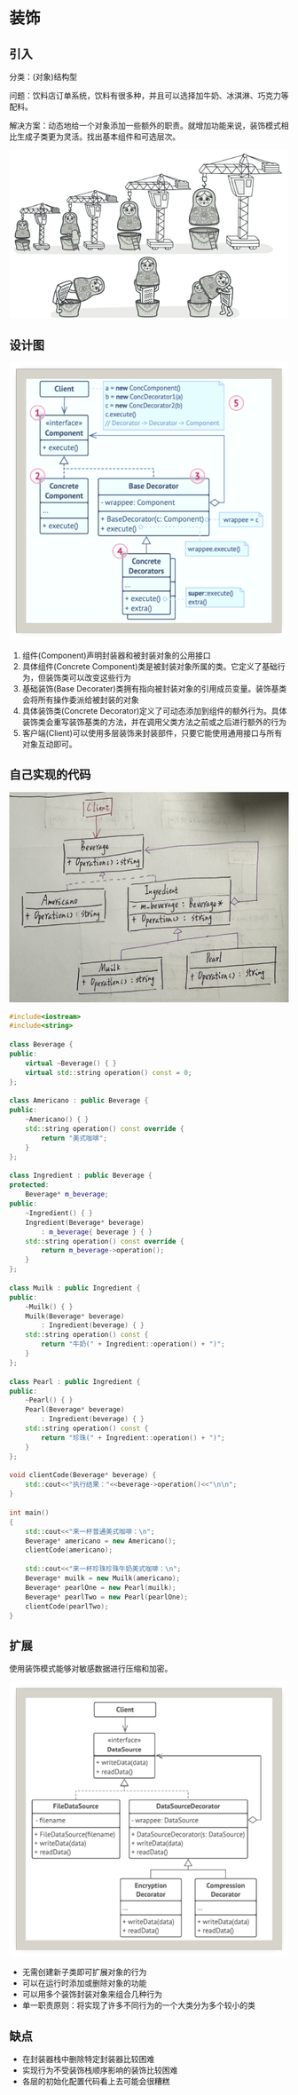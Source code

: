 # 装饰

## 引入

分类：(对象)结构型

问题：饮料店订单系统，饮料有很多种，并且可以选择加牛奶、冰淇淋、巧克力等配料。

解决方案：动态地给一个对象添加一些额外的职责。就增加功能来说，装饰模式相比生成子类更为灵活。找出基本组件和可选层次。

![问题](Decorator.assets/问题.png) 

## 设计图

![设计图](Decorator.assets/设计图.png) 

1. 组件(Component)声明封装器和被封装对象的公用接口
2. 具体组件(Concrete Component)类是被封装对象所属的类。它定义了基础行为，但装饰类可以改变这些行为
3. 基础装饰(Base Decorater)类拥有指向被封装对象的引用成员变量。装饰基类会将所有操作委派给被封装的对象
4. 具体装饰类(Concrete Decorator)定义了可动态添加到组件的额外行为。具体装饰类会重写装饰基类的方法，并在调用父类方法之前或之后进行额外的行为
5. 客户端(Client)可以使用多层装饰来封装部件，只要它能使用通用接口与所有对象互动即可。

## 自己实现的代码

![IMG_2232](Decorator.assets/IMG_2232.jpg) 

```c++
#include<iostream>
#include<string>

class Beverage {
public:
    virtual ~Beverage() { }
    virtual std::string operation() const = 0;
};

class Americano : public Beverage {
public:
    ~Americano() { }
    std::string operation() const override {
        return "美式咖啡";
    }
};

class Ingredient : public Beverage {
protected:
    Beverage* m_beverage;
public:
    ~Ingredient() { }
    Ingredient(Beverage* beverage)
        : m_beverage{ beverage } { }
    std::string operation() const override {
        return m_beverage->operation();
    }
};

class Muilk : public Ingredient {
public:
    ~Muilk() { }
    Muilk(Beverage* beverage)
        : Ingredient(beverage) { }
    std::string operation() const {
        return "牛奶(" + Ingredient::operation() + ")";
    }
};

class Pearl : public Ingredient {
public:
    ~Pearl() { }
    Pearl(Beverage* beverage)
        : Ingredient(beverage) { }
    std::string operation() const {
        return "珍珠(" + Ingredient::operation() + ")";
    }
};

void clientCode(Beverage* beverage) {
    std::cout<<"执行结果："<<beverage->operation()<<"\n\n";
}

int main()
{
    std::cout<<"来一杯普通美式咖啡：\n";
    Beverage* americano = new Americano();
    clientCode(americano);

    std::cout<<"来一杯珍珠珍珠牛奶美式咖啡：\n";
    Beverage* muilk = new Muilk(americano);
    Beverage* pearlOne = new Pearl(muilk);
    Beverage* pearlTwo = new Pearl(pearlOne);
    clientCode(pearlTwo);
}
```

## 扩展

使用装饰模式能够对敏感数据进行压缩和加密。

![扩展](Decorator.assets/扩展.png) 

+ 无需创建新子类即可扩展对象的行为
+ 可以在运行时添加或删除对象的功能
+ 可以用多个装饰封装对象来组合几种行为
+ 单一职责原则：将实现了许多不同行为的一个大类分为多个较小的类

## 缺点

+ 在封装器栈中删除特定封装器比较困难
+ 实现行为不受装饰栈顺序影响的装饰比较困难
+ 各层的初始化配置代码看上去可能会很糟糕